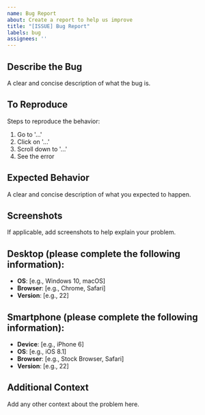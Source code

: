 ```yaml
---
name: Bug Report
about: Create a report to help us improve
title: "[ISSUE] Bug Report"
labels: bug
assignees: ''
---
```


## Describe the Bug
A clear and concise description of what the bug is.

## To Reproduce
Steps to reproduce the behavior:
1. Go to '...'
2. Click on '...'
3. Scroll down to '...'
4. See the error

## Expected Behavior
A clear and concise description of what you expected to happen.

## Screenshots
If applicable, add screenshots to help explain your problem.

## Desktop (please complete the following information):
- **OS**: [e.g., Windows 10, macOS]
- **Browser**: [e.g., Chrome, Safari]
- **Version**: [e.g., 22]

## Smartphone (please complete the following information):
- **Device**: [e.g., iPhone 6]
- **OS**: [e.g., iOS 8.1]
- **Browser**: [e.g., Stock Browser, Safari]
- **Version**: [e.g., 22]

## Additional Context
Add any other context about the problem here.
